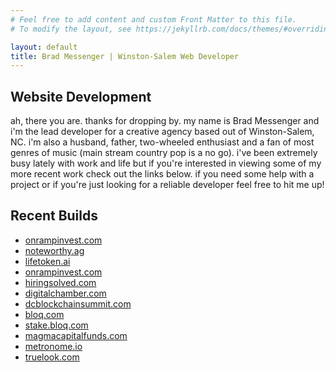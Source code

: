 ```yaml
---
# Feel free to add content and custom Front Matter to this file.
# To modify the layout, see https://jekyllrb.com/docs/themes/#overriding-theme-defaults

layout: default
title: Brad Messenger | Winston-Salem Web Developer
---
```


## Website Development

ah, there you are.  thanks for dropping by.  my name is Brad Messenger and i'm the lead developer for a creative agency based out of Winston-Salem, NC.  i'm also a husband, father, two-wheeled enthusiast and a fan of most genres of music (main stream country pop is a no go).  i've been extremely busy lately with work and life but if you're interested in viewing some of my more recent work check out the links below.  if you need some help with a project or if you're just looking for a reliable developer feel free to hit me up!

## Recent Builds

* <a href="https://onrampinvest.com/" target="_blank">onrampinvest.com</a>
* <a href="https://noteworthy.ag" target="_blank">noteworthy.ag</a>
* <a href="https://lifetoken.ai" target="_blank">lifetoken.ai</a>
* <a href="https://onrampinvest.com/" target="_blank">onrampinvest.com</a>
* <a href="https://hiringsolved.com" target="_blank">hiringsolved.com</a>
* <a href="https://digitalchamber.org/" target="_blank">digitalchamber.com</a>
* <a href="https://dcblockchainsummit.com/" target="_blank">dcblockchainsummit.com</a>
* <a href="https://www.bloq.com" target="_blank">bloq.com</a>
* <a href="https://stake.bloq.com" target="_blank">stake.bloq.com</a>
* <a href="https://magmacapitalfunds.com" target="_blank">magmacapitalfunds.com</a>
* <a href="https://metronome.io" target="_blank">metronome.io</a>
* <a href="https://truelook.com" target="_blank">truelook.com</a>